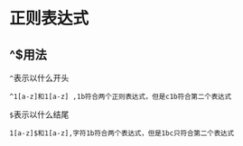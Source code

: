 # 正则表达式

## ^$用法

`^`表示以什么开头

```
^1[a-z]和1[a-z] ,1b符合两个正则表达式，但是c1b符合第二个表达式
```

`$`表示以什么结尾

```
1[a-z]$和1[a-z],字符1b符合两个表达式，但是1bc只符合第二个表达式
```